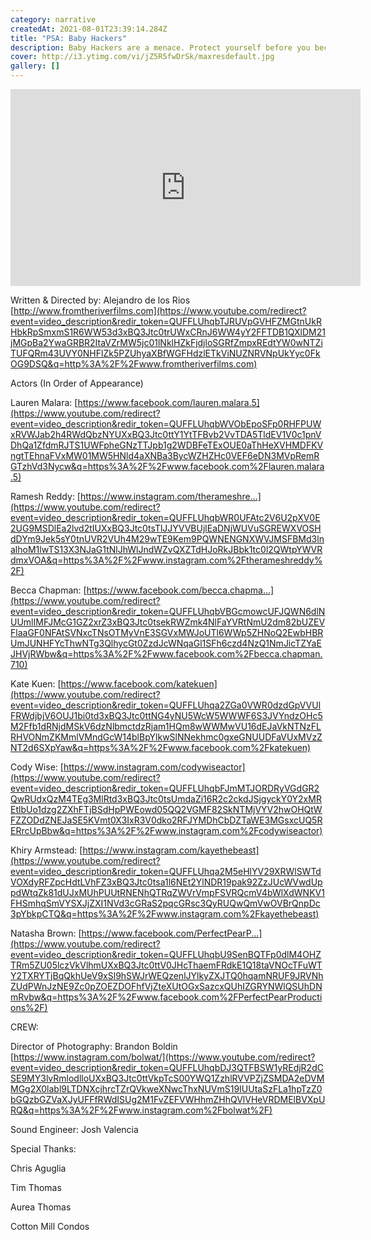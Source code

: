 ```yaml
---
category: narrative
createdAt: 2021-08-01T23:39:14.284Z
title: "PSA: Baby Hackers"
description: Baby Hackers are a menace. Protect yourself before you become a victim.
cover: http://i3.ytimg.com/vi/jZ5R5fwDrSk/maxresdefault.jpg
gallery: []
---
```

<div class="video-container"><iframe width="560" height="315" src="https://www.youtube.com/embed/jZ5R5fwDrSk?rel=0" title="YouTube video player" frameborder="0" allow="accelerometer; autoplay; clipboard-write; encrypted-media; gyroscope; picture-in-picture" allowfullscreen></iframe></div>

Written & Directed by: Alejandro de los Rios [http://www.fromtheriverfilms.com](https://www.youtube.com/redirect?event=video_description&redir_token=QUFFLUhqbTJRUVpGVHFZMGtnUkRHbkRpSmxmS1R6WW53d3xBQ3Jtc0trUWxCRnJ6WW4yY2FFTDB1QXlDM21jMGpBa2YwaGRBR2ItaVZrMW5jc01lNklHZkFjdjloSGRfZmpxREdtYW0wNTZiTUFQRm43UVY0NHFlZk5PZUhyaXBfWGFHdzlETkViNUZNRVNpUkYyc0FkOG9DSQ&q=http%3A%2F%2Fwww.fromtheriverfilms.com)

Actors (In Order of Appearance)

 Lauren Malara: [https://www.facebook.com/lauren.malara.5](https://www.youtube.com/redirect?event=video_description&redir_token=QUFFLUhqbWVObEpoSFp0RHFPUWxRVWJab2h4RWdQbzNYUXxBQ3Jtc0ttY1YtTFBvb2VvTDA5TldEV1V0c1pnVDhQa1ZfdmRJTS1UWFpheGNzTTJpb1g2WDBFeTExOUE0aThHeXVHMDFKVngtTEhnaFVxMW01MW5HNld4aXNBa3BycWZHZHc0VEF6eDN3MVpRemRGTzhVd3Nycw&q=https%3A%2F%2Fwww.facebook.com%2Flauren.malara.5)

Ramesh Reddy: [https://www.instagram.com/therameshre...](https://www.youtube.com/redirect?event=video_description&redir_token=QUFFLUhqbWR0UFAtc2V6U2pXV0E2UG9MSDlEa2lvd2tIUXxBQ3Jtc0tsTlJJYVVBUjlEaDNjWUVuSGREWXVOSHdDYm9Jek5sY0tnUVR2VUh4M29wTE9Kem9PQWNENGNXWVJMSFBMd3lnalhoM1lwTS13X3NJaG1tNlJhWlJndWZvQXZTdHJoRkJBbk1tc0l2QWtpYWVRdmxVOA&q=https%3A%2F%2Fwww.instagram.com%2Ftherameshreddy%2F) 

Becca Chapman: [https://www.facebook.com/becca.chapma...](https://www.youtube.com/redirect?event=video_description&redir_token=QUFFLUhqbVBGcmowcUFJQWN6dlNUUmlIMFJMcG1GZ2xrZ3xBQ3Jtc0tsekRWZmk4NlFaYVRtNmU2dm82bUZEVFlaaGF0NFAtSVNxcTNsOTMyVnE3SGVxMWJoUTl6WWp5ZHNoQ2EwbHBRUmJUNHFYcThwNTg3QlhycGt0ZzdJcWNqaGl1SFh6czd4NzQ1NmJicTZYaEJHVjRWbw&q=https%3A%2F%2Fwww.facebook.com%2Fbecca.chapman.710) 

Kate Kuen: [https://www.facebook.com/katekuen](https://www.youtube.com/redirect?event=video_description&redir_token=QUFFLUhqa2ZGa0VWR0dzdGpVVUlFRWdjbjV6OUJ1bi0td3xBQ3Jtc0ttNG4yNU5WcW5WWWF6S3JVYndzOHc5M2Ffb1dRNjdMSkV6dzNlbmctdzRjam1HQm8wWWMwVU16dEJaVkNTNzFLRHVONmZKMmlVMndGcW14blBpYlkwSlNNekhmc0gxeGNUUDFaVUxMVzZNT2d6SXpYaw&q=https%3A%2F%2Fwww.facebook.com%2Fkatekuen) 

Cody Wise: [https://www.instagram.com/codywiseactor](https://www.youtube.com/redirect?event=video_description&redir_token=QUFFLUhqbFJmMTJORDRyVGdGR2QwRUdxQzM4TEg3MlRtd3xBQ3Jtc0tsUmdaZi16R2c2ckdJSjgyckY0Y2xMREtlbUo1dzg2ZXhFTjBSdHpPWEowd05QQ2VGMF82SkNTMjVYV2hwOHQtWFZZODdZNEJaSE5KVmt0X3IxR3V0dko2RFJYMDhCbDZTaWE3MGsxcUQ5RERrcUpBbw&q=https%3A%2F%2Fwww.instagram.com%2Fcodywiseactor) 

Khiry Armstead: [https://www.instagram.com/kayethebeast](https://www.youtube.com/redirect?event=video_description&redir_token=QUFFLUhqa2M5eHlYV29XRWlSWTdVOXdyRFZpcHdtLVhFZ3xBQ3Jtc0tsa1l6NEt2YlNDR19pak92ZzJUcWVwdUppdWtqZk81dUJxMUhPUUtRNENhQTRqZWVrVmpFSVRQcmV4bWlXdWNKV1FHSmhqSmVYSXJjZXI1NVd3cGRaS2pqcGRsc3QyRUQwQmVwOVBrQnpDc3pYbkpCTQ&q=https%3A%2F%2Fwww.instagram.com%2Fkayethebeast) 

Natasha Brown: [https://www.facebook.com/PerfectPearP...](https://www.youtube.com/redirect?event=video_description&redir_token=QUFFLUhqbU9SenBQTFp0dlM4OHZTRm5ZU05lczVkVlhmUXxBQ3Jtc0ttV0JHcThaemFRdkE1Q18taVNOcTFuWTY2TXRYTjBqQkhUeV9xSl9hSWJrWEQzenlJYlkyZXJTQ0hqamNRUF9JRVNhZUdPWnJzNE9Zc0pZOEZDOFhfVjZteXUtOGxSazcxQUhIZGRYNWlQSUhDNmRvbw&q=https%3A%2F%2Fwww.facebook.com%2FPerfectPearProductions%2F) 

CREW: 

Director of Photography: Brandon Boldin [https://www.instagram.com/bolwat/](https://www.youtube.com/redirect?event=video_description&redir_token=QUFFLUhqbDJ3QTFBSW1yREdjR2dCSE9MY3lvRmlodlloUXxBQ3Jtc0ttVkpTcS00YWQ1ZzhlRVVPZjZSMDA2eDVMMGg2X0labl9LTDNXcjhrcTZrQVkweXNwcThxNUVmS19IUUtaSzFLa1hpTzZ0bGQzbGZVaXJyUFFfRWdISUg2M1FvZEFVWHhmZHhQVlVHeVRDMElBVXpURQ&q=https%3A%2F%2Fwww.instagram.com%2Fbolwat%2F) 

Sound Engineer: Josh Valencia 

Special Thanks: 

Chris Aguglia 

Tim Thomas 

Aurea Thomas 

Cotton Mill Condos